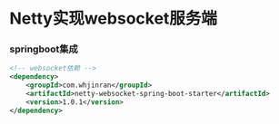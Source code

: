 # Netty实现websocket服务端

### springboot集成

```xml
<!-- websocket依赖 -->
<dependency>
    <groupId>com.whjinran</groupId>
    <artifactId>netty-websocket-spring-boot-starter</artifactId>
    <version>1.0.1</version>
</dependency>
```
